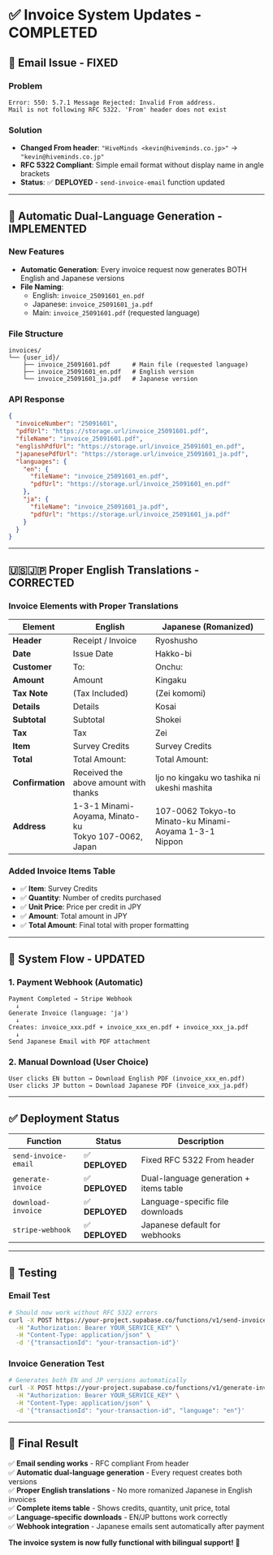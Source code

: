 # ✅ Invoice System Updates - COMPLETED

## 🔧 **Email Issue - FIXED**

### Problem

```
Error: 550: 5.7.1 Message Rejected: Invalid From address.
Mail is not following RFC 5322. 'From' header does not exist
```

### Solution

- **Changed From header**: `"HiveMinds <kevin@hiveminds.co.jp>"` → `"kevin@hiveminds.co.jp"`
- **RFC 5322 Compliant**: Simple email format without display name in angle brackets
- **Status**: ✅ **DEPLOYED** - `send-invoice-email` function updated

---

## 📄 **Automatic Dual-Language Generation - IMPLEMENTED**

### New Features

- **Automatic Generation**: Every invoice request now generates BOTH English and Japanese versions
- **File Naming**:
  - English: `invoice_25091601_en.pdf`
  - Japanese: `invoice_25091601_ja.pdf`
  - Main: `invoice_25091601.pdf` (requested language)

### File Structure

```
invoices/
└── {user_id}/
    ├── invoice_25091601.pdf      # Main file (requested language)
    ├── invoice_25091601_en.pdf   # English version
    └── invoice_25091601_ja.pdf   # Japanese version
```

### API Response

```json
{
  "invoiceNumber": "25091601",
  "pdfUrl": "https://storage.url/invoice_25091601.pdf",
  "fileName": "invoice_25091601.pdf",
  "englishPdfUrl": "https://storage.url/invoice_25091601_en.pdf",
  "japanesePdfUrl": "https://storage.url/invoice_25091601_ja.pdf",
  "languages": {
    "en": {
      "fileName": "invoice_25091601_en.pdf",
      "pdfUrl": "https://storage.url/invoice_25091601_en.pdf"
    },
    "ja": {
      "fileName": "invoice_25091601_ja.pdf",
      "pdfUrl": "https://storage.url/invoice_25091601_ja.pdf"
    }
  }
}
```

---

## 🇺🇸🇯🇵 **Proper English Translations - CORRECTED**

### Invoice Elements with Proper Translations

| Element          | English                                                 | Japanese (Romanized)                                      |
| ---------------- | ------------------------------------------------------- | --------------------------------------------------------- |
| **Header**       | Receipt / Invoice                                       | Ryoshusho                                                 |
| **Date**         | Issue Date                                              | Hakko-bi                                                  |
| **Customer**     | To:                                                     | Onchu:                                                    |
| **Amount**       | Amount                                                  | Kingaku                                                   |
| **Tax Note**     | (Tax Included)                                          | (Zei komomi)                                              |
| **Details**      | Details                                                 | Kosai                                                     |
| **Subtotal**     | Subtotal                                                | Shokei                                                    |
| **Tax**          | Tax                                                     | Zei                                                       |
| **Item**         | Survey Credits                                          | Survey Credits                                            |
| **Total**        | Total Amount:                                           | Total Amount:                                             |
| **Confirmation** | Received the above amount with thanks                   | Ijo no kingaku wo tashika ni ukeshi mashita               |
| **Address**      | 1-3-1 Minami-Aoyama, Minato-ku<br>Tokyo 107-0062, Japan | 107-0062 Tokyo-to Minato-ku Minami-Aoyama 1-3-1<br>Nippon |

### Added Invoice Items Table

- ✅ **Item**: Survey Credits
- ✅ **Quantity**: Number of credits purchased
- ✅ **Unit Price**: Price per credit in JPY
- ✅ **Amount**: Total amount in JPY
- ✅ **Total Amount**: Final total with proper formatting

---

## 🎯 **System Flow - UPDATED**

### 1. **Payment Webhook** (Automatic)

```
Payment Completed → Stripe Webhook
  ↓
Generate Invoice (language: 'ja')
  ↓
Creates: invoice_xxx.pdf + invoice_xxx_en.pdf + invoice_xxx_ja.pdf
  ↓
Send Japanese Email with PDF attachment
```

### 2. **Manual Download** (User Choice)

```
User clicks EN button → Download English PDF (invoice_xxx_en.pdf)
User clicks JP button → Download Japanese PDF (invoice_xxx_ja.pdf)
```

---

## ✅ **Deployment Status**

| Function             | Status          | Description                            |
| -------------------- | --------------- | -------------------------------------- |
| `send-invoice-email` | ✅ **DEPLOYED** | Fixed RFC 5322 From header             |
| `generate-invoice`   | ✅ **DEPLOYED** | Dual-language generation + items table |
| `download-invoice`   | ✅ **DEPLOYED** | Language-specific file downloads       |
| `stripe-webhook`     | ✅ **DEPLOYED** | Japanese default for webhooks          |

---

## 🧪 **Testing**

### Email Test

```bash
# Should now work without RFC 5322 errors
curl -X POST https://your-project.supabase.co/functions/v1/send-invoice-email \
  -H "Authorization: Bearer YOUR_SERVICE_KEY" \
  -H "Content-Type: application/json" \
  -d '{"transactionId": "your-transaction-id"}'
```

### Invoice Generation Test

```bash
# Generates both EN and JP versions automatically
curl -X POST https://your-project.supabase.co/functions/v1/generate-invoice \
  -H "Authorization: Bearer YOUR_SERVICE_KEY" \
  -H "Content-Type: application/json" \
  -d '{"transactionId": "your-transaction-id", "language": "en"}'
```

---

## 🎉 **Final Result**

✅ **Email sending works** - RFC compliant From header  
✅ **Automatic dual-language generation** - Every request creates both versions  
✅ **Proper English translations** - No more romanized Japanese in English invoices  
✅ **Complete items table** - Shows credits, quantity, unit price, total  
✅ **Language-specific downloads** - EN/JP buttons work correctly  
✅ **Webhook integration** - Japanese emails sent automatically after payment

**The invoice system is now fully functional with bilingual support!** 🎯
